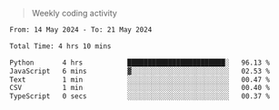 > Weekly coding activity
<!--START_SECTION:waka-->

```txt
From: 14 May 2024 - To: 21 May 2024

Total Time: 4 hrs 10 mins

Python       4 hrs           ████████████████████████░   96.13 %
JavaScript   6 mins          ▓░░░░░░░░░░░░░░░░░░░░░░░░   02.53 %
Text         1 min           ░░░░░░░░░░░░░░░░░░░░░░░░░   00.47 %
CSV          1 min           ░░░░░░░░░░░░░░░░░░░░░░░░░   00.40 %
TypeScript   0 secs          ░░░░░░░░░░░░░░░░░░░░░░░░░   00.37 %
```

<!--END_SECTION:waka-->
